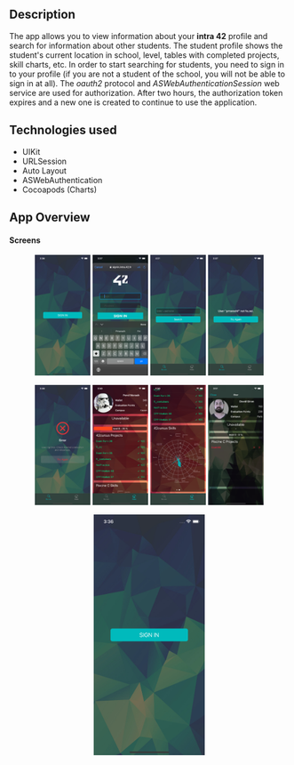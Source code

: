 ## Description
The app allows you to view information about your **intra 42** profile and search for information about other students.
The student profile shows the student's current location in school, level, tables with completed projects, skill charts, etc.
In order to start searching for students, you need to sign in to your profile (if you are not a student of the school, you will not be able to sign in at all).
The *oauth2* protocol and *ASWebAuthenticationSession* web service are used for authorization.
After two hours, the authorization token expires and a new one is created to continue to use the application.

## Technologies used
- UIKit
- URLSession
- Auto Layout
- ASWebAuthentication
- Cocoapods (Charts)

## App Overview
#### Screens
<p align="center">
	<img src="./Screens/start_screen.png" width="100" />
	<img src="./Screens/authenticatioin.png" width="100" />
	<img src="./Screens/searchUserScreen.png" width="100" />
	<img src="./Screens/user_not_found.png" width="100" />
</p>

<p align="center">
	<img src="./Screens/error_network.png" width="100" />
	<img src="./Screens/home_page.png" width="100" />
	<img src="./Screens/skills_chart.png" width="100" />
	<img src="./Screens/searched_user_screen.png" width="100" />
</p>


<p align="center">
	<img src="./Screens/start_screen.png" alt="animated" width="200" />
</p>
